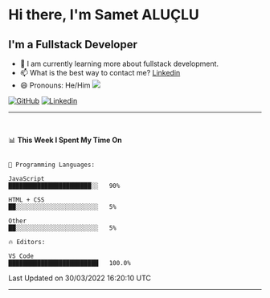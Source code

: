 # Hi there, I'm Samet ALUÇLU


## I'm a Fullstack Developer

- 🌱 I am currently learning more about fullstack development.
- 📫 What is the best way to contact me? [Linkedin](https://www.linkedin.com/in/samet-alu%C3%A7lu-70b984229)
- 😄 Pronouns: He/Him ![](https://komarev.com/ghpvc/?username=sametaluclu&color=0ca4a5)

[![GitHub](https://img.shields.io/badge/Github-100000?style=for-the-badge&logo=github&logoColor=white)](https://github.com/sametaluclu/)
[![Linkedin](https://img.shields.io/badge/Linkedin-0077B5?style=for-the-badge&logo=linkedin&logoColor=white)](https://www.linkedin.com/in/samet-alu%C3%A7lu-70b984229)

---

<br>

📊 **This Week I Spent My Time On**

```text

💬 Programming Languages:

JavaScript
███████████████████████░░   90%

HTML + CSS
██░░░░░░░░░░░░░░░░░░░░░░░   5%

Other
██░░░░░░░░░░░░░░░░░░░░░░░   5%

🔥 Editors:

VS Code
█████████████████████████   100.0%

```

Last Updated on 30/03/2022 16:20:10 UTC

<!--END_SECTION:waka-->

---
